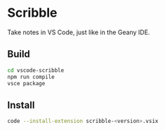 # Scribble

Take notes in VS Code, just like in the Geany IDE.

## Build

```sh
cd vscode-scribble
npm run compile
vsce package
```

## Install

```sh
code --install-extension scribble-<version>.vsix
```
